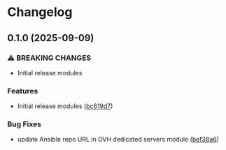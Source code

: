# Changelog

## 0.1.0 (2025-09-09)


### ⚠ BREAKING CHANGES

* Initial release modules

### Features

* Initial release modules ([bc619d7](https://github.com/ChainSafe/infra-terraform/commit/bc619d706ddbd1c27afea994dfeaf69aa429b18b))


### Bug Fixes

* update Ansible repo URL in OVH dedicated servers module ([bef38a6](https://github.com/ChainSafe/infra-terraform/commit/bef38a6677823f35b9c235efb55d87ee193b7f12))
